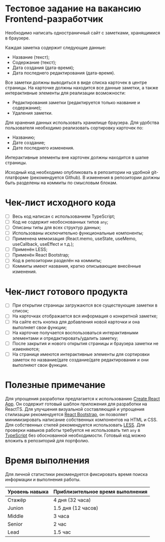 # Тестовое задание на вакансию Frontend-разработчик
Необходимо написать одностраничный сайт с заметками, хранящимися в браузере.

Каждая заметка содержит следующие данные:
* Название (текст);
* Содержание (текст);
* Дата создания (дата-время);
* Дата последнего редактирования (дата-время).

Все заметки должны выводиться в виде списка карточек в центре страницы.
На карточке должны находится все данные заметки, а также интерактивные элементы для реализации возможности:
* Редактирования заметки (редактируется только название и содержание);
* Удаления заметки.

Для хранения данных использовать хранилище браузера.
Для удобства пользователя необходимо реализовать сортировку карточек по:
* Названию;
* Дате создание;
* Дате последнего изменения.

Интерактивные элементы вне карточек должны находится в шапке страницы.

Исходный код необходимо опубликовать в репозитории на удобной git-платформе (рекомендуется Github).
В изменения в репозитории должны быть разделены на коммиты по смысловым блокам.

# Чек-лист исходного кода
- [ ] Весь код написан с использованием TypeScript;
- [ ] Код не содержит необоснованных типов `any`;
- [ ] Описаны типы для всех структур данных;
- [ ] Использованы исключительно функциональные компоненты;
- [ ] Применена мемоизация (React.memo, useState, useMemo, useCallback, useEffect и т.д.);
- [ ] Применён LESS;
- [ ] Применён React Bootstrap;
- [ ] Код в репозитории разделён на коммиты;
- [ ] Коммиты имеют названия, кратко описывающие внесённые изменения.

# Чек-лист готового продукта
- [ ] При открытии страницы загружаются все существующие заметки в список;
- [ ] На карточках отображается вся информация о конкретной заметке;
- [ ] На сайте есть кнопка для добавления новой карточки и она выполняет свои функции;
- [ ] На карточке получается воспользоваться интерактивными элементами и отредактировать/удалить заметку;
- [ ] После закрытия и нового открытия страницы и браузера заметки не изменяются;
- [ ] На странице имеются интерактивные элементы для сортировки заметок по название/дате создание/дате редактирования и они выполняют свои функции.

# Полезные примечание
Для упрощения разработки предлагается к использованию [Create React App](https://create-react-app.dev/). Он содержит готовый шаблон приложения для разработки на ReactTS.
Для улучшения визуальной составляющей  и упрощения стилизации рекомендуется [React Bootstrap](https://react-bootstrap.netlify.app/), он позволяет минимизировать написание собственных компонентов на HTML и CSS.
Для собственных стилей рекомендуется использовать [LESS](https://lesscss.org/).
Для проверки навыков работы требуется не использовать тип `any` в [TypeScript](https://www.typescriptlang.org/) без обоснованной необходимости.
Готовый код можно вложить в репозиторий для портфолио.

# Время выполнения
Для личной статистики рекомендуется фиксировать время поиска информации и выполнения работы.

| Уровень навыка | Приблизительное время выполнения |
| -------------- | -------------------------------- |
| Стажёр         | 4 дня (32 часа)                  |
| Junion         | 1.5 дня (12 часов)               |
| Middle         | 3 часа                           |
| Senior         | 2 час                            |
| Lead           | 1.5 час                          |
